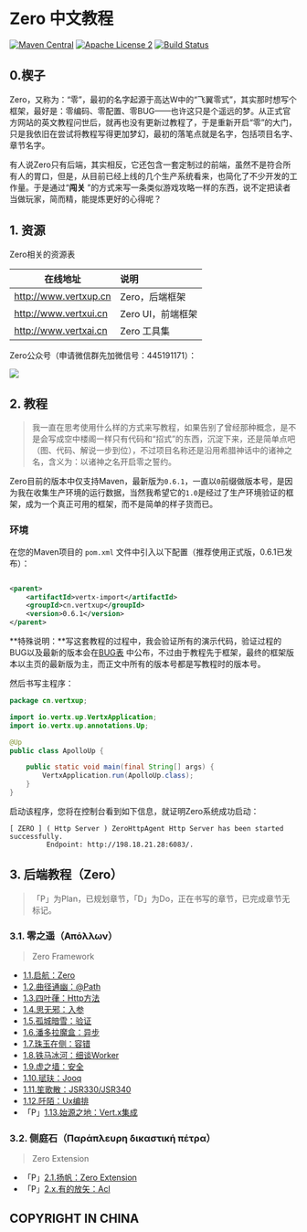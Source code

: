 # Zero 中文教程

[![Maven Central](https://maven-badges.herokuapp.com/maven-central/cn.vertxup/vertx-zero/badge.svg?style=plastic)](https://maven-badges.herokuapp.com/maven-central/cn.vertxup/vertx-zero/)  [![Apache License 2](https://img.shields.io/badge/license-ASF2-blue.svg)](https://www.apache.org/licenses/LICENSE-2.0.txt)  [![Build Status](https://travis-ci.org/silentbalanceyh/vertx-zero.svg?branch=master)](https://travis-ci.org/silentbalanceyh/vertx-zero)

## 0.楔子

Zero，又称为：“零”，最初的名字起源于高达W中的“飞翼零式”，其实那时想写个框架，最好是：零编码、零配置、零BUG——也许这只是个遥远的梦。从正式官方网站的英文教程问世后，就再也没有更新过教程了，于是重新开启“零”的大门，只是我依旧在尝试将教程写得更加梦幻，最初的落笔点就是名字，包括项目名字、章节名字。

有人说Zero只有后端，其实相反，它还包含一套定制过的前端，虽然不是符合所有人的胃口，但是，从目前已经上线的几个生产系统看来，也简化了不少开发的工作量。于是通过“**闯关**
”的方式来写一条类似游戏攻略一样的东西，说不定把读者当做玩家，简而精，能提炼更好的心得呢？

## 1. 资源

Zero相关的资源表

| 在线地址 | 说明 |
|---|:---|
| <http://www.vertxup.cn> | Zero，后端框架 |
| <http://www.vertxui.cn> | Zero UI，前端框架 |
| <http://www.vertxai.cn> | Zero 工具集 |

Zero公众号（申请微信群先加微信号：445191171）：

![](./_image/2020-03-07/2020-03-07-13-24-07.jpg)

## 2. 教程

> 我一直在思考使用什么样的方式来写教程，如果告别了曾经那种概念，是不是会写成空中楼阁一样只有代码和“招式”的东西，沉淀下来，还是简单点吧（图、代码、解说一步到位），不过项目名称还是沿用希腊神话中的诸神之名，含义为：以诸神之名开启零之誓约。

Zero目前的版本中仅支持Maven，最新版为`0.6.1`，一直以`0`前缀做版本号，是因为我在收集生产环境的运行数据，当然我希望它的`1.0`是经过了生产环境验证的框架，成为一个真正可用的框架，而不是简单的样子货而已。

### 环境

在您的Maven项目的 `pom.xml` 文件中引入以下配置（推荐使用正式版，0.6.1已发布）：

```xml

<parent>
    <artifactId>vertx-import</artifactId>
    <groupId>cn.vertxup</groupId>
    <version>0.6.1</version>
</parent>
```

**特殊说明：**写这套教程的过程中，我会验证所有的演示代码，验证过程的BUG以及最新的版本会在[BUG表](document/bug.md)
中公布，不过由于教程先于框架，最终的框架版本以主页的最新版为主，而正文中所有的版本号都是写教程时的版本号。

然后书写主程序：

```java
package cn.vertxup;

import io.vertx.up.VertxApplication;
import io.vertx.up.annotations.Up;

@Up
public class ApolloUp {

    public static void main(final String[] args) {
        VertxApplication.run(ApolloUp.class);
    }
}
```

启动该程序，您将在控制台看到如下信息，就证明Zero系统成功启动：

```shell
[ ZERO ] ( Http Server ) ZeroHttpAgent Http Server has been started successfully. 
         Endpoint: http://198.18.21.28:6083/.
```

## 3. 后端教程（Zero）

>  「P」为Plan，已规划章节，「D」为Do，正在书写的章节，已完成章节无标记。

### 3.1. 零之遥（Απόλλων）

> Zero Framework

* [1.1.启航：Zero](document/zero/001.first.md)
* [1.2.曲径通幽：@Path](document/zero/002.uri.md)
* [1.3.四叶葎：Http方法](document/zero/003.method.md)
* [1.4.思无邪：入参](document/zero/004.param.md)
* [1.5.孤城暗雪：验证](document/zero/005.validation.md)
* [1.6.潘多拉魔盒：异步](document/zero/006.async.md)
* [1.7.珠玉在侧：容错](document/zero/007.error.md)
* [1.8.铁马冰河：细谈Worker](document/zero/008.worker.md)
* [1.9.虚之墙：安全](document/zero/009.security.md)
* [1.10.珷玞：Jooq](document/zero/010.jooq.md)
* [1.11.笙歌散：JSR330/JSR340](document/zero/011.jsr330.md)
* [1.12.阡陌：Ux编排](document/zero/012.function.md)
* 「P」[1.13.始源之地：Vert.x集成](document/zero/013.native.md)

### 3.2. 侧庭石（Παράπλευρη δικαστική πέτρα）

> Zero Extension

* 「P」[2.1.扬帆：Zero Extension](document/zero-extension/001.extension.md)
* 「P」[2.x.有的放矢：Acl](document/zero-extension/003.acl.md)

## COPYRIGHT IN CHINA





